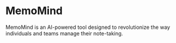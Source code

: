 # MemoMind
MemoMind is an AI-powered tool designed to revolutionize the way individuals and teams manage their note-taking.
